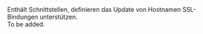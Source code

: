 <Namespace Name="Microsoft.Azure.Management.AppService.Fluent.HostNameSslBinding.UpdateDefinition">
  <Docs>
    <summary>Enthält Schnittstellen, definieren das Update von Hostnamen SSL-Bindungen unterstützen.</summary> 
    <remarks>To be added.</remarks>
  </Docs>
</Namespace>
